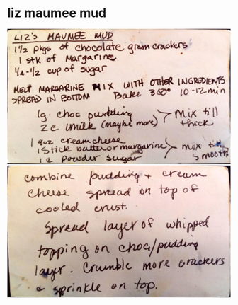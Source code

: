 liz  maumee mud
======================================
![Original Recipe 1](./imgs/liz__maumee_mud-1.jpg "Original Recipe  1")
![Original Recipe 2](./imgs/liz__maumee_mud-2.jpg "Original Recipe  2")
